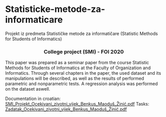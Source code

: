 # Statisticke-metode-za-informaticare
Projekt iz predmeta Statističke metode za informatičare (Statistic Methods for Students of Informatics)  


<h3 align="center">College project (SMI) - FOI 2020</h3>

This paper was prepared as a seminar paper from the course Statistic Methods for Students of Informatics at the Faculty of Organization and Informatics. Through several chapters in the paper, the used dataset and its manipulations will be described, as well as the results of performed parametric and nonparametric tests. A regression analysis was performed on the dataset aswell.

Documentation in croatian: [SMI_Projekt_Ocekivani_zivotni_vijek_Benkus_Maoduš_Žinić.pdf](./SMI_Projekt_Ocekivani_zivotni_vijek_Benkus_Maoduš_Žinić.pdf)
Tasks: [Zadatak_Ocekivani_zivotni_vijek_Benkus_Maoduš_Žinić.pdf](./Zadatak_Ocekivani_zivotni_vijek_Benkus_Maoduš_Žinić.pdf)
